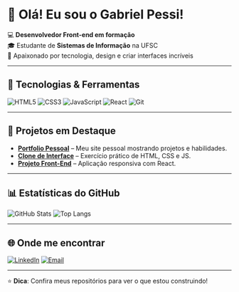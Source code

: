 # 👋 Olá! Eu sou o Gabriel Pessi!

💻 **Desenvolvedor Front-end em formação**  
🎓 Estudante de **Sistemas de Informação** na UFSC  
🚀 Apaixonado por tecnologia, design e criar interfaces incríveis  

---

## 🔧 Tecnologias & Ferramentas
![HTML5](https://img.shields.io/badge/-HTML5-E34F26?style=for-the-badge&logo=html5&logoColor=white)
![CSS3](https://img.shields.io/badge/-CSS3-1572B6?style=for-the-badge&logo=css3&logoColor=white)
![JavaScript](https://img.shields.io/badge/-JavaScript-F7DF1E?style=for-the-badge&logo=javascript&logoColor=black)
![React](https://img.shields.io/badge/-React-61DAFB?style=for-the-badge&logo=react&logoColor=black)
![Git](https://img.shields.io/badge/-Git-F05032?style=for-the-badge&logo=git&logoColor=white)

---

## 📌 Projetos em Destaque
- **[Portfolio Pessoal](https://github.com/seuusuario/portfolio)** – Meu site pessoal mostrando projetos e habilidades.
- **[Clone de Interface](https://github.com/seuusuario/clone-interface)** – Exercício prático de HTML, CSS e JS.
- **[Projeto Front-End](https://github.com/seuusuario/projeto-frontend)** – Aplicação responsiva com React.

---

## 📊 Estatísticas do GitHub
![GitHub Stats](https://github-readme-stats.vercel.app/api?username=SEUUSUARIO&show_icons=true&theme=dracula)
![Top Langs](https://github-readme-stats.vercel.app/api/top-langs/?username=SEUUSUARIO&layout=compact&theme=dracula)

---

## 🌐 Onde me encontrar
[![LinkedIn](https://img.shields.io/badge/-LinkedIn-0A66C2?style=for-the-badge&logo=linkedin&logoColor=white)](https://linkedin.com/in/seulinkedin)
[![Email](https://img.shields.io/badge/-Email-D14836?style=for-the-badge&logo=gmail&logoColor=white)](mailto:seuemail@gmail.com)

---
⭐ **Dica**: Confira meus repositórios para ver o que estou construindo!
